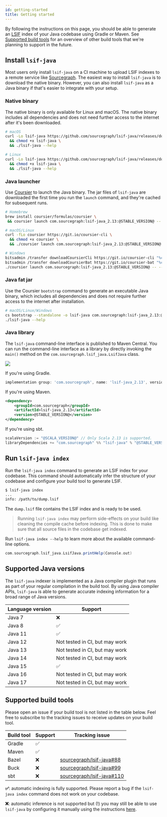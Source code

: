 ```yaml
---
id: getting-started
title: Getting started
---
```


By following the instructions on this page, you should be able to generate an
[LSIF](https://microsoft.github.io/language-server-protocol/specifications/lsif/0.5.0/specification/)
index of your Java codebase using Gradle or Maven. See
[Supported build tools](#supported-build-tools) for an overview of other build
tools that we're planning to support in the future.

## Install `lsif-java`

Most users only install `lsif-java` on a CI machine to upload LSIF indexes to a
remote service like [Sourcegraph](https://sourcegraph.com/). The easiest way to
install `lsif-java` is to download the native binary. However, you can also
install `lsif-java` as a Java binary if that's easier to integrate with your
setup.

### Native binary

The native binary is only available for Linux and macOS. The native binary
includes all dependencies and does not need further access to the internet after
it's been downloaded.

```sh
# macOS
curl -Lo lsif-java https://github.com/sourcegraph/lsif-java/releases/download/v@STABLE_VERSION@/lsif-java-x86_64-apple-darwin \
  && chmod +x lsif-java \
  && ./lsif-java --help

# Linux
curl -Lo lsif-java https://github.com/sourcegraph/lsif-java/releases/download/v@STABLE_VERSION@/lsif-java-x86_64-pc-linux \
  && chmod +x lsif-java \
  && ./lsif-java --help
```

### Java launcher

Use [Coursier](https://get-coursier.io/docs/cli-installation.html) to launch the
Java binary. The jar files of `lsif-java` are downloaded the first time you run
the `launch` command, and they're cached for subsequent runs.

```sh
# Homebrew
brew install coursier/formulas/coursier \
 && coursier launch com.sourcegraph:lsif-java_2.13:@STABLE_VERSION@ -- --help

# macOS/Linux
curl -fLo coursier https://git.io/coursier-cli \
  && chmod +x coursier \
  && ./coursier launch com.sourcegraph:lsif-java_2.13:@STABLE_VERSION@ -- --help

# Windows
bitsadmin /transfer downloadCoursierCli https://git.io/coursier-cli "%cd%\coursier"
bitsadmin /transfer downloadCoursierBat https://git.io/coursier-bat "%cd%\coursier.bat"
./coursier launch com.sourcegraph:lsif-java_2.13:@STABLE_VERSION@ -- --help
```

### Java fat jar

Use the Coursier `bootstrap` command to generate an executable Java binary,
which includes all dependencies and does not require further access to the
internet after installation.

```sh
# macOS/Linux/Windows
cs bootstrap --standalone -o lsif-java com.sourcegraph:lsif-java_2.13:@STABLE_VERSION@
./lsif-java --help
```

### Java library

The `lsif-java` command-line interface is published to Maven Central. You can
run the command-line interface as a library by directly invoking the `main()`
method on the `com.sourcegraph.lsif_java.LsifJava` class.

[![](https://img.shields.io/maven-central/v/com.sourcegraph/lsif-java_2.13)](https://repo1.maven.org/maven2/com/sourcegraph/lsif-java_2.13/)

If you're using Gradle.

```groovy
implementation group: 'com.sourcegraph', name: 'lsif-java_2.13', version: '@STABLE_VERSION@'
```

If you're using Maven.

```xml
<dependency>
    <groupId>com.sourcegraph</groupId>
    <artifactId>lsif-java_2.13</artifactId>
    <version>@STABLE_VERSION@</version>
</dependency>
```

If you're using sbt.

```scala
scalaVersion := "@SCALA_VERSION@" // Only Scala 2.13 is supported.
libraryDependencies += "com.sourcegraph" %% "lsif-java" % "@STABLE_VERSION@"
```

## Run `lsif-java index`

Run the `lsif-java index` command to generate an LSIF index for your codebase.
This command should automatically infer the structure of your codebase and
configure your build tool to generate LSIF.

```sh
$ lsif-java index
...
info: /path/to/dump.lsif
```

The `dump.lsif` file contains the LSIF index and is ready to be used.

> Running `lsif-java index` may perform side-effects on your build like cleaning
> the compile cache before indexing. This is done to make sure that all source
> files in the codebase get indexed.

Run `lsif-java index --help` to learn more about the available command-line
options.

```scala mdoc:passthrough
com.sourcegraph.lsif_java.LsifJava.printHelp(Console.out)
```

## Supported Java versions

The `lsif-java` indexer is implemented as a Java compiler plugin that runs as
part of your regular compilation in the build tool. By using Java compiler APIs,
`lsif-java` is able to generate accurate indexing information for a broad range
of Java versions.

| Language version | Support                        |
| ---------------- | ------------------------------ |
| Java 7           | ❌                             |
| Java 8           | ✅                             |
| Java 11          | ✅                             |
| Java 12          | Not tested in CI, but may work |
| Java 13          | Not tested in CI, but may work |
| Java 14          | Not tested in CI, but may work |
| Java 15          | ✅                             |
| Java 16          | Not tested in CI, but may work |
| Java 17          | Not tested in CI, but may work |

## Supported build tools

Please open an issue if your build tool is not listed in the table below. Feel
free to subscribe to the tracking issues to receive updates on your build tool.

| Build tool | Support | Tracking issue                                                                   |
| ---------- | ------- | -------------------------------------------------------------------------------- |
| Gradle     | ✅      |                                                                                  |
| Maven      | ✅      |                                                                                  |
| Bazel      | ❌      | [sourcegraph/lsif-java#88](https://github.com/sourcegraph/lsif-java/issues/88)   |
| Buck       | ❌      | [sourcegraph/lsif-java#99](https://github.com/sourcegraph/lsif-java/issues/99)   |
| sbt        | ❌      | [sourcegraph/lsif-java#110](https://github.com/sourcegraph/lsif-java/issues/110) |

**✅**: automatic indexing is fully supported. Please report a bug if the
`lsif-java index` command does not work on your codebase.

**❌**: automatic inference is not supported but (!) you may still be able to
use `lsif-java` by configuring it manually using the instructions
[here](manual-configuration.md).
